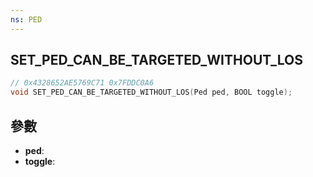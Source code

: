 ```yaml
---
ns: PED
---
```

## SET_PED_CAN_BE_TARGETED_WITHOUT_LOS

```c
// 0x4328652AE5769C71 0x7FDDC0A6
void SET_PED_CAN_BE_TARGETED_WITHOUT_LOS(Ped ped, BOOL toggle);
```


## 參數
* **ped**: 
* **toggle**: 

